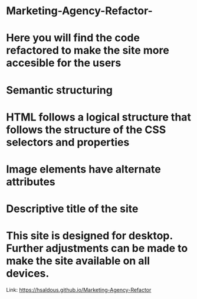 # Marketing-Agency-Refactor-

# Here you will find the code refactored to make the site more accesible for the users
  # Semantic structuring
  # HTML follows a logical structure that follows the structure of the CSS selectors   and properties
  # Image elements have alternate attributes
  # Descriptive title of the site

# This site is designed for desktop. Further adjustments can be made to make the site available on all devices.

Link: https://hsaldous.github.io/Marketing-Agency-Refactor

